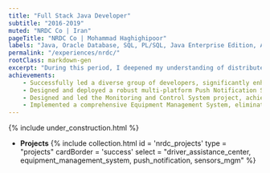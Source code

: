 ```yaml
---
title: "Full Stack Java Developer"
subtitle: "2016-2019"
muted: "NRDC Co | Iran"
pageTitle: "NRDC Co | Mohammad Haghighipoor" 
labels: "Java, Oracle Database, SQL, PL/SQL, Java Enterprise Edition, Axure RP, Spring Framework, SonarQube, Gradle, Maven, JavaScript, HTML, CSS, SVN, Agile, Jira, JBoss"
permalink: "/experiences/nrdc/"
rootClass: markdown-gen
excerpt: "During this period, I deepened my understanding of distributed systems and real-time stream processing with Kafka, gained insights into ESBs, and shared hands-on experiences in various technologies."
achievements:
    - Successfully led a diverse group of developers, significantly enhancing team performance and code quality across multiple projects.
    - Designed and deployed a robust multi-platform Push Notification Solution with delivery guarantees and automatic client reconnect, achieving 99.9% message delivery success and significant positive user feedback.
    - Designed and led the Monitoring and Control System project, achieving the first functional test in under four months and impressing top stakeholders with demonstrated feasibility.
    - Implemented a comprehensive Equipment Management System, eliminating significant manual work of classifying and maintaining equipment status within the first 2 months.
---
```


{% include under_construction.html %}

- **Projects**
{% include collection.html 
        id = 'nrdc_projects'
        type = "projects"
        cardBorder = 'success'
        select = "driver_assistance_center, equipment_management_system, push_notification, sensors_mgm"
    %}